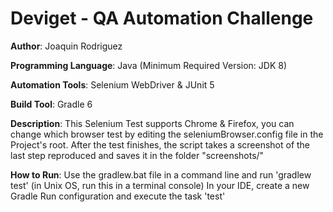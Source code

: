 # Deviget - QA Automation Challenge

**Author**: Joaquin Rodriguez

**Programming Language**: Java (Minimum Required Version: JDK 8)

**Automation Tools**: Selenium WebDriver & JUnit 5

**Build Tool**: Gradle 6


**Description**: This Selenium Test supports Chrome & Firefox, you can change which browser test by editing the seleniumBrowser.config file in the Project's root. After the test finishes, the script takes a screenshot of the last step reproduced and saves it in the folder "screenshots/"

**How to Run**: Use the gradlew.bat file in a command line and run 'gradlew test' (in Unix OS, run this in a terminal console)
In your IDE, create a new Gradle Run configuration and execute the task 'test'
